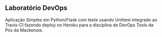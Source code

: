## Laboratório DevOps

Aplicação Simples em Python/Flask com teste usando Unittest integrado ao Travis-CI fazendo deploy no Heroku para a disciplina de DevOps Tools da Pós da Mackenzie.
